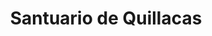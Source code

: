 ---
title: Santuario de Quillacas
url: /santuario-de-quillacas/
latitude: -19.232
longitude: -66.943
---